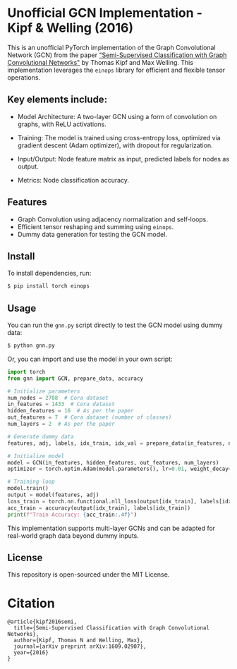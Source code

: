 # Unofficial GCN Implementation - Kipf & Welling (2016)

This is an unofficial PyTorch implementation of the Graph Convolutional Network (GCN) from the paper ["Semi-Supervised Classification with Graph Convolutional Networks"](https://arxiv.org/abs/1609.02907) by Thomas Kipf and Max Welling. This implementation leverages the `einops` library for efficient and flexible tensor operations.

## Key elements include:

- Model Architecture: A two-layer GCN using a form of convolution on graphs, with ReLU activations.

- Training: The model is trained using cross-entropy loss, optimized via gradient descent (Adam optimizer), with dropout for regularization.

- Input/Output: Node feature matrix as input, predicted labels for nodes as output.

- Metrics: Node classification accuracy.


## Features
- Graph Convolution using adjacency normalization and self-loops.
- Efficient tensor reshaping and summing using `einops`.
- Dummy data generation for testing the GCN model.

## Install
To install dependencies, run:

```bash
$ pip install torch einops
```

## Usage

You can run the `gnn.py` script directly to test the GCN model using dummy data:

```bash
$ python gnn.py
```

Or, you can import and use the model in your own script:

```python
import torch
from gnn import GCN, prepare_data, accuracy

# Initialize parameters
num_nodes = 2708  # Cora dataset
in_features = 1433  # Cora dataset
hidden_features = 16  # As per the paper
out_features = 7  # Cora dataset (number of classes)
num_layers = 2  # As per the paper

# Generate dummy data
features, adj, labels, idx_train, idx_val = prepare_data(in_features, num_nodes, out_features)

# Initialize model
model = GCN(in_features, hidden_features, out_features, num_layers)
optimizer = torch.optim.Adam(model.parameters(), lr=0.01, weight_decay=5e-4)

# Training loop
model.train()
output = model(features, adj)
loss_train = torch.nn.functional.nll_loss(output[idx_train], labels[idx_train])
acc_train = accuracy(output[idx_train], labels[idx_train])
print(f"Train Accuracy: {acc_train:.4f}")
```

This implementation supports multi-layer GCNs and can be adapted for real-world graph data beyond dummy inputs.


## License

This repository is open-sourced under the MIT License.

# Citation

```
@article{kipf2016semi,
  title={Semi-Supervised Classification with Graph Convolutional Networks},
  author={Kipf, Thomas N and Welling, Max},
  journal={arXiv preprint arXiv:1609.02907},
  year={2016}
}
```
